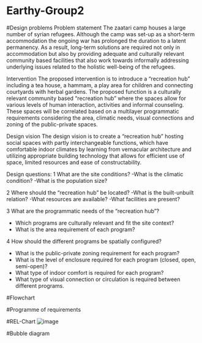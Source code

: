 # Earthy-Group2

#Design problems
Problem statement
The zaatari camp houses a large number of syrian refugees. Although the camp was set-up as a short-term accommodation the ongoing war has prolonged the duration to a latent permanency. As a result, long-term solutions are required not only in accommodation but also by providing adequate and culturally relevant community based facilities that also work towards informally addressing underlying issues related to the holistic well-being of the refugees. 

Intervention
The proposed intervention is to introduce a “recreation hub” including a tea house, a hammam, a play area for children and connecting courtyards with herbal gardens. The proposed function is a culturally relevant community based “recreation hub” where the spaces allow for various levels of human interaction, activities and informal counseling. These spaces will be correlated based on a multilayer programmatic requirements considering the area, climatic needs, visual connections and  zoning of the public-private spaces.

Design vision
The design vision is to create a “recreation hub” hosting social spaces with partly interchangeable functions, which have comfortable indoor climates by learning from vernacular architecture and utilizing appropriate building technology that allows for efficient use of space, limited resources and ease of constructability. 

Design questions:
1 What are the site conditions?
-What is the climatic condition?
-What is the population size? 

2 Where should the “recreation hub” be located?
-What is the built-unbuilt relation?
-What resources are available?
-What facilities are present?

3 What are the programmatic needs of the “recreation hub”?
- Which programs are culturally relevant and fit the site context?
- What is the area requirement of each program? 

4 How should the different programs be spatially configured?
- What is the public-private zoning requirement for each program?
- What is the level of enclosure required for each program (closed, open, semi-open)?
- What type of indoor comfort is required for each program?
- What type of visual connection or circulation is required between different programs.


#Flowchart

#Programme of requirements

#REL-Chart
![image](https://user-images.githubusercontent.com/71064893/92904705-5ed0db00-f423-11ea-96f1-ec99e817d23a.png)

#Bubble diagram
